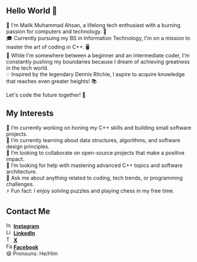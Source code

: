 ## Hello World 👋

👋 I'm Malik Muhammad Ahsan, a lifelong tech enthusiast with a burning passion for computers and technology. 🚀  
🎓 Currently pursuing my BS in Information Technology, I'm on a mission to master the art of coding in C++. 🖥️  
🌱 While I'm somewhere between a beginner and an intermediate coder, I'm constantly pushing my boundaries because I dream of achieving greatness in the tech world.  
💡 Inspired by the legendary Dennis Ritchie, I aspire to acquire knowledge that reaches even greater heights! 📚  


Let's code the future together! 🌟



## My Interests

🔭 I’m currently working on honing my C++ skills and building small software projects.  
🌱 I’m currently learning about data structures, algorithms, and software design principles.  
👯 I’m looking to collaborate on open-source projects that make a positive impact.  
🤔 I’m looking for help with mastering advanced C++ topics and software architecture.  
💬 Ask me about anything related to coding, tech trends, or programming challenges.  
⚡ Fun fact: I enjoy solving puzzles and playing chess in my free time.

## Contact Me

<a href="https://www.instagram.com/malik._.m.ahsan/?hl=en" target='_blank'><img src="https://www.instagram.com/static/images/ico/favicon-192.png/68d99ba29cc8.png" alt="Instagram" width="16" height="16"></a> [**Instagram** ](https://www.instagram.com/malik._.m.ahsan/?hl=en)  
<a href="https://www.linkedin.com/in/malik-muhammad-ahsan-6896ab271/"><img src="https://cdn-icons-png.flaticon.com/512/174/174857.png" alt="LinkedIn" width="16" height="16"></a> [**LinkedIn**](https://www.linkedin.com/in/malik-muhammad-ahsan-6896ab271/)   
<a href="https://twitter.com/Schepper_1101"><img src="https://i.pinimg.com/originals/51/aa/66/51aa66c72e3d8e743f7d54eef86c9f41.png" alt="Twitter" width="16" height="16"></a> [**X**](https://twitter.com/Schepper_1101)  
<a href="https://web.facebook.com/malik.muhammad.ahsan22"><img src="https://cdn-icons-png.flaticon.com/512/124/124010.png" alt="Facebook" width="16" height="16" style="background-color: white;"></a> [**Facebook**](https://web.facebook.com/malik.muhammad.ahsan22)  
😄 Pronouns: He/Him  

